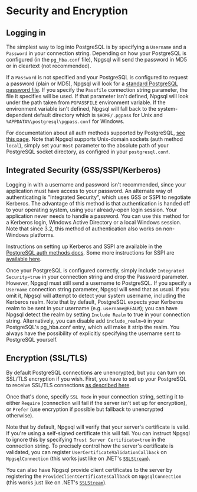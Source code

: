 # Security and Encryption

## Logging in

The simplest way to log into PostgreSQL is by specifying a `Username` and a `Password` in your connection string. Depending on how your PostgreSQL is configured (in the `pg_hba.conf` file), Npgsql will send the password in MD5 or in cleartext (not recommended).

If a `Password` is not specified and your PostgreSQL is configured to request a password (plain or MD5), Npgsql will look for a [standard PostgreSQL password file](https://www.postgresql.org/docs/current/static/libpq-pgpass.html). If you specify the `Passfile` connection string parameter, the file it specifies will be used. If that parameter isn't defined, Npgsql will look under the path taken from `PGPASSFILE` environment variable. If the environment variable isn't defined, Npgsql will fall back to the system-dependent default directory which is `$HOME/.pgpass` for Unix and `%APPDATA%\postgresql\pgpass.conf` for Windows.

For documentation about all auth methods supported by PostgreSQL, [see this page](http://www.postgresql.org/docs/current/static/auth-methods.html). Note that Npgsql supports Unix-domain sockets (auth method `local`), simply set your `Host` parameter to the absolute path of your PostgreSQL socket directory, as configred in your `postgresql.conf`.

## Integrated Security (GSS/SSPI/Kerberos)

Logging in with a username and password isn't recommended, since your application must have access to your password. An alternate way of authenticating is "Integrated Security", which uses GSS or SSPI to negotiate Kerberos. The advantage of this method is that authentication is handed off to your operating system, using your already-open login session. Your application never needs to handle a password. You can use this method for a Kerberos login, Windows Active Directory or a local Windows session. Note that since 3.2, this method of authentication also works on non-Windows platforms.

Instructions on setting up Kerberos and SSPI are available in the [PostgreSQL auth methods docs](http://www.postgresql.org/docs/current/static/auth-methods.html). Some more instructions for SSPI are [available here](https://wiki.postgresql.org/wiki/Configuring_for_single_sign-on_using_SSPI_on_Windows).

Once your PostgreSQL is configured correctly, simply include `Integrated Security=true` in your connection string and drop the Password parameter. However, Npgsql must still send a username to PostgreSQL. If you specify a `Username` connection string parameter, Npgsql will send that as usual. If you omit it, Npgsql will attempt to detect your system username, including the Kerberos realm. Note that by default, PostgreSQL expects your Kerberos realm to be sent in your username (e.g. `username@REALM`); you can have Npgsql detect the realm by setting `Include Realm` to true in your connection string. Alternatively, you can disable add `include_realm=0` in your PostgreSQL's pg_hba.conf entry, which will make it strip the realm. You always have the possibility of explicitly specifying the username sent to PostgreSQL yourself.

## Encryption (SSL/TLS)

By default PostgreSQL connections are unencrypted, but you can turn on SSL/TLS encryption if you wish. First, you have to set up your PostgreSQL to receive SSL/TLS connections [as described here](http://www.postgresql.org/docs/current/static/ssl-tcp.html).

Once that's done, specify `SSL Mode` in your connection string, setting it to either `Require` (connection will fail if the server isn't set up for encryption), or `Prefer` (use encryption if possible but fallback to unencrypted otherwise).

Note that by default, Npgsql will verify that your server's certificate is valid. If you're using a self-signed certificate this will fail. You can instruct Npgsql to ignore this by specifying
`Trust Server Certificate=true` in the connection string. To precisely control how the server's certificate is validated, you can register `UserCertificateValidationCallback` on `NpgsqlConnection` (this works just like on .NET's [`SSLStream`](https://msdn.microsoft.com/en-us/library/system.net.security.remotecertificatevalidationcallback(v=vs.110).aspx)).

You can also have Npgsql provide client certificates to the server by registering the `ProvideClientCertificatesCallback` on `NpgsqlConnection` (this works just like on .NET's [`SSLStream`](https://msdn.microsoft.com/en-us/library/system.net.security.localcertificateselectioncallback(v=vs.110).aspx)).
